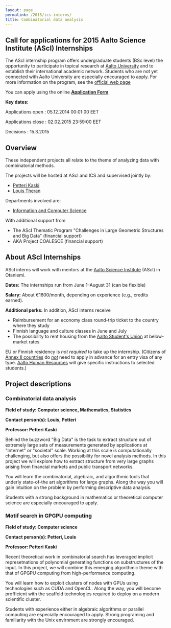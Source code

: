 ```yaml
---
layout: page
permalink: /2015/ics-interns/
title: Combinatorial data analysis
---
```


## Call for applications for 2015 Aalto Science Institute (AScI) Internships

The AScI internship program offers undergraduate students (BSc level) the opportunity to participate in topical research 
at [Aalto University][aalto] and to establish their international academic network.  Students who are not yet connected with Aalto University are especially encouraged to apply.  For more information on the program, see the [official web page][asciinterns]

[aalto]: http://aalto.fi/
[asciinterns]: http://asci.aalto.fi/en/internships/incoming_asci_interns/

You can apply using the online __[Application Form][apply]__

[apply]: https://eage.aalto.fi/?ff/HR_ASCI_2015

__Key dates:__

Applications open
: 05.12.2014 00:01:00 EET

Applications close
: 02.02.2015 23:59:00 EET

Decisions
: 15.3.2015

## Overview 

These  independent projects all relate to the theme of analyzing data with 
combinatorial methods.

The projects will be hosted at AScI and ICS and supervised jointly by:

* [Petteri Kaski][pk]
* [Louis Theran][lt]

[pk]: http://users.ics.aalto.fi/pkaski/
[lt]: http://theran.lt/


Departments involved are:

* [Information and Computer Science][ics]

[ics]: http://ics.aalto.fi

With additional support from 

* The AScI Thematic Program "Challenges in Large Geometric Structures and Big Data" (financial support)
* AKA Project COALESCE (financial support)


## About AScI Internships

AScI interns will work with mentors at the [Aalto Science Institute][asci] (AScI) 
in Otaniemi.  

__Dates:__ The internships run from June 1–August 31 (can be flexible)

__Salary:__ About €1600/month, depending on experience (e.g., credits earned).

__Additional perks:__ In addition, AScI interns receive

* Reimbursement for an economy class round-trip ticket to the country where they study
* Finnish language and culture classes in June and July
* The possibility to rent housing  from the [Aalto Student's Union][ayy] at below-market rates

EU or Finnish residency is _not required_ to take up the internship.  (Citizens of 
[Annex II countries][annexii] do _[not][visafree]_ need to apply in advance 
for an entry visa of any type. [Aalto Human Resources][hr] will give specific 
instructions to selected students.)

[ascicall]: http://asci.aalto.fi/en/internships/incoming_asci_interns/information_on_asci_internship/
[asci]: http://asci.aalto.fi/
[ayy]: http://ayy.fi/en/housing/
[annexii]: https://en.wikipedia.org/wiki/Visa_policy_of_the_Schengen_Area#Visa_exemptions
[hr]: http://sci.aalto.fi/en/contact/service_units/hr-palvelut/
[visafree]: http://www.formin.fi/public/default.aspx?nodeid=15719&contentlan=2&culture=en-US


## Project descriptions 

### Combinatorial data analysis

__Field of study: Computer science, Mathematics, Statistics__

__Contact person(s): Louis, Petteri__

__Professor: Petteri Kaski__

Behind the buzzword "Big Data" is the task to extract structure out of extremely 
large sets of measurements generated by applications at "Internet" or "societal"
scale.  Working at this scale is computationally challenging, but also offers
the possibility for novel analysis methods.  In this project we will explore 
how to extract structure from very large graphs arising from financial markets
and public transport networks.

You will learn the combinatorial, algebraic, and algorithmic tools that 
underly state-of-the art algorithms for large graphs.  Along the way 
you will gain intuition on the problem by performing descriptive data 
analysis.

Students with a strong background in mathematics or theoretical computer science
are especially encouraged to apply.

### Motif search in GPGPU computing

__Field of study: Computer science__

__Contact person(s): Petteri, Louis__

__Professor: Petteri Kaski__

Recent theoretical work in combinatorial search has leveraged
implicit represetnations of polynomial generating functions 
on substructures of the input.  In this project, we will 
combine this emerging algorithmic theme with that of GPGPU computing
from high-performance computing.

You will learn how to exploit clusters of nodes with  GPUs 
using technologies such as CUDA and OpenCL.  Along the way, you will
become profficient with the scaffold technologies required to 
deploy on a modern scientific cluster.

Students with experience either in algebraic algorithms or 
parallel computing are especially encouraged to apply.  Strong 
programing and familiarity with the Unix envirnment are 
strongly encouraged.



